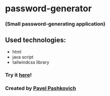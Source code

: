 # password-generator
### (Small password-generating application)

## Used technologies:
* html
* java script
* tailwindcss library

### Try it [here]()!

### Created by [Pavel Pashkovich](https://github.com/PavelPashkovich/)
